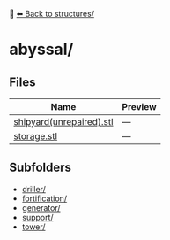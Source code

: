 📁 [⬅ Back to structures/](../README.md)

# abyssal/

## Files

| Name | Preview |
|------|---------|
| [shipyard(unrepaired).stl](./shipyard(unrepaired).stl) | — |
| [storage.stl](./storage.stl) | — |

## Subfolders
- [driller/](./driller/README.md)
- [fortification/](./fortification/README.md)
- [generator/](./generator/README.md)
- [support/](./support/README.md)
- [tower/](./tower/README.md)